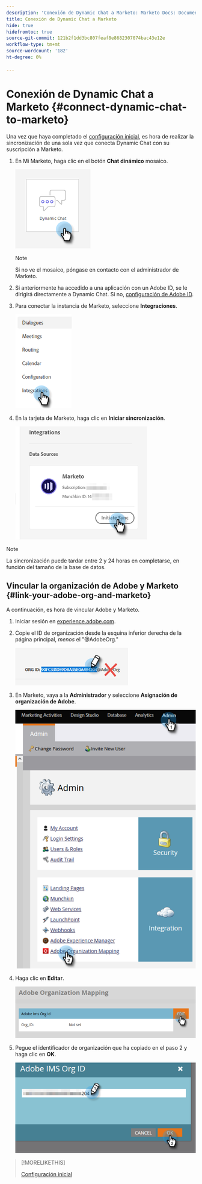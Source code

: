 ```yaml
---
description: 'Conexión de Dynamic Chat a Marketo: Marketo Docs: Documentación del producto'
title: Conexión de Dynamic Chat a Marketo
hide: true
hidefromtoc: true
source-git-commit: 121b2f1dd3bc807feaf8e8682307074bac43e12e
workflow-type: tm+mt
source-wordcount: '182'
ht-degree: 0%

---
```


# Conexión de Dynamic Chat a Marketo {#connect-dynamic-chat-to-marketo}

Una vez que haya completado el [configuración inicial](/help/marketo/product-docs/demand-generation/dynamic-chat/initial-setup.md), es hora de realizar la sincronización de una sola vez que conecta Dynamic Chat con su suscripción a Marketo.

1. En Mi Marketo, haga clic en el botón **Chat dinámico** mosaico.

   ![](assets/connect-dynamic-chat-to-marketo-1.png)

   >[!NOTE]
   >
   >Si no ve el mosaico, póngase en contacto con el administrador de Marketo.

1. Si anteriormente ha accedido a una aplicación con un Adobe ID, se le dirigirá directamente a Dynamic Chat. Si no, [configuración de Adobe ID](https://helpx.adobe.com/manage-account/using/create-update-adobe-id.html).

1. Para conectar la instancia de Marketo, seleccione **Integraciones**.

   ![](assets/connect-dynamic-chat-to-marketo-2.png)

1. En la tarjeta de Marketo, haga clic en **Iniciar sincronización**.

   ![](assets/connect-dynamic-chat-to-marketo-3.png)

>[!NOTE]
>
>La sincronización puede tardar entre 2 y 24 horas en completarse, en función del tamaño de la base de datos.

## Vincular la organización de Adobe y Marketo {#link-your-adobe-org-and-marketo}

A continuación, es hora de vincular Adobe y Marketo.

1. Iniciar sesión en [experience.adobe.com](https://experience.adobe.com).

1. Copie el ID de organización desde la esquina inferior derecha de la página principal, _menos_ el &quot;@AdobeOrg.&quot;

   ![](assets/connect-dynamic-chat-to-marketo-4.png)

1. En Marketo, vaya a la **Administrador** y seleccione **Asignación de organización de Adobe**.

   ![](assets/connect-dynamic-chat-to-marketo-5.png)

1. Haga clic en **Editar**.

   ![](assets/connect-dynamic-chat-to-marketo-6.png)

1. Pegue el identificador de organización que ha copiado en el paso 2 y haga clic en **OK**.

   ![](assets/connect-dynamic-chat-to-marketo-7.png)

>[!MORELIKETHIS]
>
>[Configuración inicial](/help/marketo/product-docs/demand-generation/dynamic-chat/initial-setup.md)
